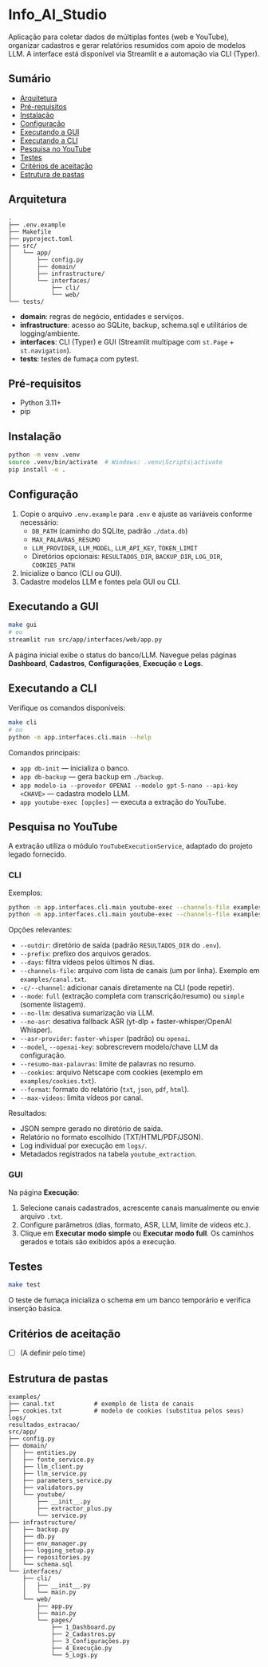 # Info_AI_Studio

Aplicação para coletar dados de múltiplas fontes (web e YouTube), organizar cadastros e gerar relatórios resumidos com apoio de modelos LLM. A interface está disponível via Streamlit e a automação via CLI (Typer).

## Sumário
- [Arquitetura](#arquitetura)
- [Pré-requisitos](#pré-requisitos)
- [Instalação](#instalação)
- [Configuração](#configuração)
- [Executando a GUI](#executando-a-gui)
- [Executando a CLI](#executando-a-cli)
- [Pesquisa no YouTube](#pesquisa-no-youtube)
- [Testes](#testes)
- [Critérios de aceitação](#critérios-de-aceitação)
- [Estrutura de pastas](#estrutura-de-pastas)

## Arquitetura

```
.
├── .env.example
├── Makefile
├── pyproject.toml
├── src/
│   └── app/
│       ├── config.py
│       ├── domain/
│       ├── infrastructure/
│       └── interfaces/
│           ├── cli/
│           └── web/
└── tests/
```

- **domain**: regras de negócio, entidades e serviços.
- **infrastructure**: acesso ao SQLite, backup, schema.sql e utilitários de logging/ambiente.
- **interfaces**: CLI (Typer) e GUI (Streamlit multipage com `st.Page` + `st.navigation`).
- **tests**: testes de fumaça com pytest.

## Pré-requisitos

- Python 3.11+
- pip

## Instalação

```bash
python -m venv .venv
source .venv/bin/activate  # Windows: .venv\Scripts\activate
pip install -e .
```

## Configuração

1. Copie o arquivo `.env.example` para `.env` e ajuste as variáveis conforme necessário:
   - `DB_PATH` (caminho do SQLite, padrão `./data.db`)
   - `MAX_PALAVRAS_RESUMO`
   - `LLM_PROVIDER`, `LLM_MODEL`, `LLM_API_KEY`, `TOKEN_LIMIT`
   - Diretórios opcionais: `RESULTADOS_DIR`, `BACKUP_DIR`, `LOG_DIR`, `COOKIES_PATH`
2. Inicialize o banco (CLI ou GUI).
3. Cadastre modelos LLM e fontes pela GUI ou CLI.

## Executando a GUI

```bash
make gui
# ou
streamlit run src/app/interfaces/web/app.py
```

A página inicial exibe o status do banco/LLM. Navegue pelas páginas **Dashboard**, **Cadastros**, **Configurações**, **Execução** e **Logs**.

## Executando a CLI

Verifique os comandos disponíveis:

```bash
make cli
# ou
python -m app.interfaces.cli.main --help
```

Comandos principais:

- `app db-init` — inicializa o banco.
- `app db-backup` — gera backup em `./backup`.
- `app modelo-ia --provedor OPENAI --modelo gpt-5-nano --api-key <CHAVE>` — cadastra modelo LLM.
- `app youtube-exec [opções]` — executa a extração do YouTube.

## Pesquisa no YouTube

A extração utiliza o módulo `YouTubeExecutionService`, adaptado do projeto legado fornecido.

### CLI

Exemplos:

```bash
python -m app.interfaces.cli.main youtube-exec --channels-file examples/canal.txt -d 1 --mode simple
python -m app.interfaces.cli.main youtube-exec --channels-file examples/canal.txt -d 1 --mode full --no-llm
```

Opções relevantes:

- `--outdir`: diretório de saída (padrão `RESULTADOS_DIR` do `.env`).
- `--prefix`: prefixo dos arquivos gerados.
- `--days`: filtra vídeos pelos últimos N dias.
- `--channels-file`: arquivo com lista de canais (um por linha). Exemplo em `examples/canal.txt`.
- `-c/--channel`: adicionar canais diretamente na CLI (pode repetir).
- `--mode`: `full` (extração completa com transcrição/resumo) ou `simple` (somente listagem).
- `--no-llm`: desativa sumarização via LLM.
- `--no-asr`: desativa fallback ASR (yt-dlp + faster-whisper/OpenAI Whisper).
- `--asr-provider`: `faster-whisper` (padrão) ou `openai`.
- `--model`, `--openai-key`: sobrescrevem modelo/chave LLM da configuração.
- `--resumo-max-palavras`: limite de palavras no resumo.
- `--cookies`: arquivo Netscape com cookies (exemplo em `examples/cookies.txt`).
- `--format`: formato do relatório (`txt`, `json`, `pdf`, `html`).
- `--max-videos`: limita vídeos por canal.

Resultados:

- JSON sempre gerado no diretório de saída.
- Relatório no formato escolhido (TXT/HTML/PDF/JSON).
- Log individual por execução em `logs/`.
- Metadados registrados na tabela `youtube_extraction`.

### GUI

Na página **Execução**:

1. Selecione canais cadastrados, acrescente canais manualmente ou envie arquivo `.txt`.
2. Configure parâmetros (dias, formato, ASR, LLM, limite de vídeos etc.).
3. Clique em **Executar modo simple** ou **Executar modo full**. Os caminhos gerados e totais são exibidos após a execução.

## Testes

```bash
make test
```

O teste de fumaça inicializa o schema em um banco temporário e verifica inserção básica.

## Critérios de aceitação

- [ ] (A definir pelo time)

## Estrutura de pastas

```
examples/
├── canal.txt           # exemplo de lista de canais
├── cookies.txt         # modelo de cookies (substitua pelos seus)
logs/
resultados_extracao/
src/app/
├── config.py
├── domain/
│   ├── entities.py
│   ├── fonte_service.py
│   ├── llm_client.py
│   ├── llm_service.py
│   ├── parameters_service.py
│   ├── validators.py
│   └── youtube/
│       ├── __init__.py
│       ├── extractor_plus.py
│       └── service.py
├── infrastructure/
│   ├── backup.py
│   ├── db.py
│   ├── env_manager.py
│   ├── logging_setup.py
│   ├── repositories.py
│   └── schema.sql
└── interfaces/
    ├── cli/
    │   ├── __init__.py
    │   └── main.py
    └── web/
        ├── app.py
        ├── main.py
        └── pages/
            ├── 1_Dashboard.py
            ├── 2_Cadastros.py
            ├── 3_Configurações.py
            ├── 4_Execução.py
            └── 5_Logs.py
```
